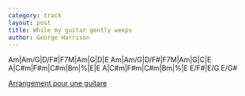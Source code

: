 ```yaml
---
category: track
layout: post
title: While my guitar gently weeps
author: George Harrison
---
```


<canvas class="chords">Am|Am/G|D/F#|F7M|Am|G|D|E
Am|Am/G|D/F#|F7M|Am|G|C|E
A|C#m|F#m|C#m|Bm|%|E|E
A|C#m|F#m|C#m|Bm|%|E E/F#|E/G E/G#
</canvas>





[Arrangement pour une guitare](https://github.com/rsilve/Partitions/blob/master/pdf/while_my_guitar_gently_weeps.pdf?raw=true)

